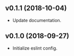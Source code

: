 ## v0.1.1 (2018-10-04)

* Update documentation.

## v0.1.0 (2018-09-27)

* Initialize eslint config.
